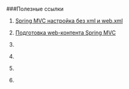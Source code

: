 ###Полезные ссылки

1. [Spring MVC настройка без xml и web.xml](http://java-master.com/spring-mvs-%D0%BD%D0%B0%D1%81%D1%82%D1%80%D0%BE%D0%B9%D0%BA%D0%B0-%D0%B1%D0%B5%D0%B7-xml-web-xml/)

1. [Подготовка web-контента Spring MVC](http://spring-projects.ru/guides/serving-web-content/)

1. []()

1. []()

1. []()

1. []()